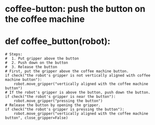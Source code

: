 # coffee-button: push the button on the coffee machine
# def coffee_button(robot):
    # Steps:
    #  1. Put gripper above the button
    #  2. Push down on the button
    #  3. Release the button
    # First, put the gripper above the coffee machine button.
    if check("the robot's gripper is not vertically aligned with coffee machine button"):
        robot.move_gripper("vertically aligned with the coffee machine button")
    # If the robot's gripper is above the button, push down the button.
    if check("the robot's gripper is near the button"):
        robot.move_gripper("pressing the button")
    # Release the button by opening the gripper.
    if check("the robot's gripper is pressing the button"):
        robot.move_gripper("vertically aligned with the coffee machine button", close_gripper=False)